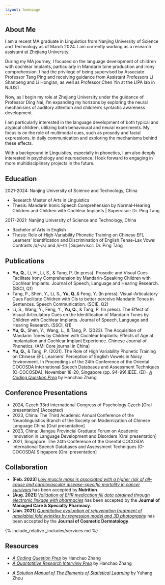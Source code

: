 ```yaml
---
layout: homepage
---
```


## About Me

I am a recent MA graduate in Linguistics from Nanjing University of Science and Technology as of March 2024. I am currently working as a research assistant at Zhejiang University.

During my MA journey, I focused on the language development of children with cochlear implants, particularly in Mandarin tone production and irony comprehension. I had the privilege of being supervised by Associate Professor Tang Ping and receiving guidance from Assistant Professors Li Shanpeng and Li Honglan, as well as Professor Chen Yin at the LIPA lab in NJUST.

Now, as I begin my role at Zhejiang University under the guidance of Professor Ding Nai, I’m expanding my horizons by exploring the neural mechanisms of auditory attention and children’s syntactic awareness development.

I am particularly interested in the language development of both typical and atypical children, utilizing both behavioural and neural experiments. My focus is on the role of multimodal cues, such as prosody and facial expressions, in daily communication and exploring the mechanisms behind these effects.

With a background in Linguistics, especially in phonetics, I am also deeply interested in psychology and neuroscience. I look forward to engaging in more multidisciplinary projects in the future.

## Education
2021-2024: Nanjing University of Science and Technology, China 
- Research Master of Arts in Linguistics
- Thesis: Mandarin Ironic Speech Comprehension by Normal-Hearing Children and Children with Cochlear Implants | Supervisor: Dr. Ping Tang

2017-2021: Nanjing University of Science and Technology, China
- Bachelor of Arts in English 
- Thesis: Role of High-Variability Phonetic Training on Chinese EFL Learners’ Identification and Discrimination of English Tense-Lax Vowel Contrasts /ɑ/-/ʌ/ and /i/–/ɪ/ | Supervisor: Dr. Ping Tang



## Publications
- **Yu, Q.**, Li, H., Li, S., & Tang, P. (In press). Prosodic and Visual Cues Facilitate Irony Comprehension by Mandarin-Speaking Children with Cochlear Implants. Journal of Speech, Language and Hearing Research. (SSCI, Q1)
- Tang, P., Shen, Y., Li, S., **Yu, Q.**,& Feng, Y. (In press). Visual-Articulatory Cues Facilitate Children with CIs to better perceive Mandarin Tones in Sentences. Speech Communication. (SCIE, Q2)
- Li, S., Wang, Y., Feng, Y., **Yu, Q.**, & Tang, P. (In press). The Effect of Visual-Articulatory Cues on the Identification of Mandarin Tones by Children with Cochlear Implants. Journal of Speech, Language and Hearing Research. (SSCI, Q1)
- **Yu, Q.**, Shen, Y., Wang, L., & Tang, P. (2023). The Acquisition of Mandarin Tones by Children with Cochlear Implants: Effects of Age at Implantation and Cochlear Implant Experience. Chinese Journal of Phonetics. (AMI Core journal in China)
- **Yu, Q.**, & Tang, P. (2021). The Role of High Variability Phonetic Training on Chinese EFL Learners’ Perception of English Vowels in Noisy Environment. In Proceedings of the 24th Conference of the Oriental COCOSDA International Speech Databases and Assessment Techniques (O-COCOSDA), November 18-20, Singapore (pp. 94-99).IEEE. (EI)- <a href="https://github.com/Hanchao-Zhang/LeetCode-Prep/blob/main/main.pdf" target="_blank">*A Coding Question Prep*</a> by Hanchao Zhang

## Conference Presentations
- 2024, Czech:33rd International Congress of Psychology Czech [Oral presentation] (Accepted)
- 2023, China: The Third Academic Annual Conference of the Neurolinguistics Branch of the Society on Modernization of Chinese Language China [Oral presentation]
- 2023, China: Jiangsu Provincial Graduate Forum on Academic Innovation in Language Development and Disorders [Oral presentation]
- 2021, Singapore: The 24th Conference of the Oriental COCOSDA International Speech Databases and Assessment Techniques (O-COCOSDA) Singapore [Oral presentation]

## Collaboration

<!-- - **[Feb. 2020]** Our paper about incremental learning is accepted to CVPR 2020.
- **[Feb. 2020]** We will host the ACM Multimedia Asia 2020 conference in Singapore!
- **[Sept. 2019]** Our paper about few-shot learning is accepted to NeurIPS 2019. -->
- **[Feb. 2023]** <a href="https://www.sciencedirect.com/science/article/pii/S089990072200346X" target="_blank">*Low muscle mass is associated with a higher risk of all–cause and cardiovascular disease–specific mortality in cancer survivors*</a> has been accepted by **Nutrition**. 
- **[Aug. 2021]** <a href="https://www.jmcp.org/doi/full/10.18553/jmcp.2021.27.10.1482" target="_blank">*Validation of EHR medication fill data obtained through electronic linkage with pharmacies*</a> has been accepted by the **Journal of Managed Care & Specialty Pharmacy**.
- **[Jan. 2021]** <a href="https://onlinelibrary.wiley.com/doi/abs/10.1111/jocd.13486" target="_blank">*Quantitative evaluation of rejuvenation treatment of nasolabial fold wrinkles by regression model and 3D photography*</a> has been accepted by the **Journal of Cosmetic Dermatology**.


{% include_relative _includes/services.md %}


## Resources
- <a href="https://github.com/Hanchao-Zhang/LeetCode-Prep/blob/main/main.pdf" target="_blank">*A Coding Question Prep*</a> by Hanchao Zhang
- <a href="https://github.com/Hanchao-Zhang/LeetQuant-Note/blob/main/Prep/Quant%20Research.pdf" target="_blank">*A Quantatitive Research Interview Prep*</a> by Hanchao Zhang
<!-- https://yuhangzhou88.github.io/ESL_Solution/  -->
- <a href="https://yuhangzhou88.github.io/ESL_Solution/" target="_blank">*A Solution Manual of The Elements of Statistical Learning*</a> by Yuhang Zhou 




